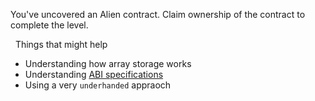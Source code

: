 You've uncovered an Alien contract. Claim ownership of the contract to complete the level.

&nbsp;
Things that might help
* Understanding how array storage works
* Understanding [ABI specifications](https://solidity.readthedocs.io/en/v0.4.21/abi-spec.html)
* Using a very `underhanded` appraoch
